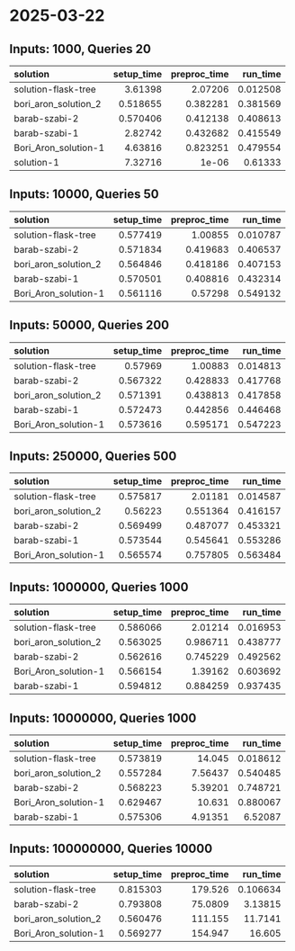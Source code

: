 # 2025-03-22

## Inputs: 1000, Queries 20

| solution             |   setup_time |   preproc_time |   run_time |
|:---------------------|-------------:|---------------:|-----------:|
| solution-flask-tree  |     3.61398  |       2.07206  |   0.012508 |
| bori_aron_solution_2 |     0.518655 |       0.382281 |   0.381569 |
| barab-szabi-2        |     0.570406 |       0.412138 |   0.408613 |
| barab-szabi-1        |     2.82742  |       0.432682 |   0.415549 |
| Bori_Aron_solution-1 |     4.63816  |       0.823251 |   0.479554 |
| solution-1           |     7.32716  |       1e-06    |   0.61333  |

## Inputs: 10000, Queries 50

| solution             |   setup_time |   preproc_time |   run_time |
|:---------------------|-------------:|---------------:|-----------:|
| solution-flask-tree  |     0.577419 |       1.00855  |   0.010787 |
| barab-szabi-2        |     0.571834 |       0.419683 |   0.406537 |
| bori_aron_solution_2 |     0.564846 |       0.418186 |   0.407153 |
| barab-szabi-1        |     0.570501 |       0.408816 |   0.432314 |
| Bori_Aron_solution-1 |     0.561116 |       0.57298  |   0.549132 |

## Inputs: 50000, Queries 200

| solution             |   setup_time |   preproc_time |   run_time |
|:---------------------|-------------:|---------------:|-----------:|
| solution-flask-tree  |     0.57969  |       1.00883  |   0.014813 |
| barab-szabi-2        |     0.567322 |       0.428833 |   0.417768 |
| bori_aron_solution_2 |     0.571391 |       0.438813 |   0.417858 |
| barab-szabi-1        |     0.572473 |       0.442856 |   0.446468 |
| Bori_Aron_solution-1 |     0.573616 |       0.595171 |   0.547223 |

## Inputs: 250000, Queries 500

| solution             |   setup_time |   preproc_time |   run_time |
|:---------------------|-------------:|---------------:|-----------:|
| solution-flask-tree  |     0.575817 |       2.01181  |   0.014587 |
| bori_aron_solution_2 |     0.56223  |       0.551364 |   0.416157 |
| barab-szabi-2        |     0.569499 |       0.487077 |   0.453321 |
| barab-szabi-1        |     0.573544 |       0.545641 |   0.553286 |
| Bori_Aron_solution-1 |     0.565574 |       0.757805 |   0.563484 |

## Inputs: 1000000, Queries 1000

| solution             |   setup_time |   preproc_time |   run_time |
|:---------------------|-------------:|---------------:|-----------:|
| solution-flask-tree  |     0.586066 |       2.01214  |   0.016953 |
| bori_aron_solution_2 |     0.563025 |       0.986711 |   0.438777 |
| barab-szabi-2        |     0.562616 |       0.745229 |   0.492562 |
| Bori_Aron_solution-1 |     0.566154 |       1.39162  |   0.603692 |
| barab-szabi-1        |     0.594812 |       0.884259 |   0.937435 |

## Inputs: 10000000, Queries 1000

| solution             |   setup_time |   preproc_time |   run_time |
|:---------------------|-------------:|---------------:|-----------:|
| solution-flask-tree  |     0.573819 |       14.045   |   0.018612 |
| bori_aron_solution_2 |     0.557284 |        7.56437 |   0.540485 |
| barab-szabi-2        |     0.568223 |        5.39201 |   0.748721 |
| Bori_Aron_solution-1 |     0.629467 |       10.631   |   0.880067 |
| barab-szabi-1        |     0.575306 |        4.91351 |   6.52087  |

## Inputs: 100000000, Queries 10000

| solution             |   setup_time |   preproc_time |   run_time |
|:---------------------|-------------:|---------------:|-----------:|
| solution-flask-tree  |     0.815303 |       179.526  |   0.106634 |
| barab-szabi-2        |     0.793808 |        75.0809 |   3.13815  |
| bori_aron_solution_2 |     0.560476 |       111.155  |  11.7141   |
| Bori_Aron_solution-1 |     0.569277 |       154.947  |  16.605    |
